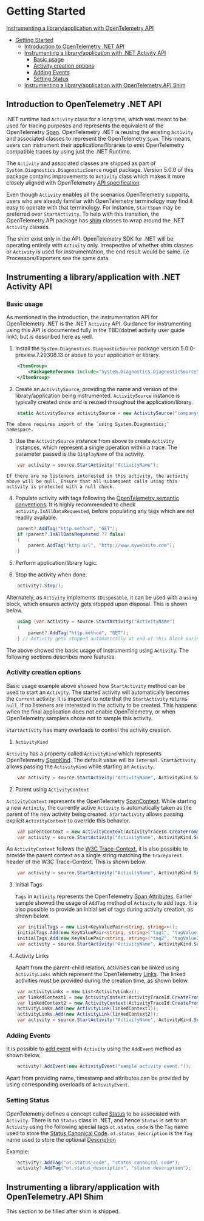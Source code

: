# Getting Started

[Instrumenting a library/application with OpenTelemetry API](#instrumenting-a-libraryapplication-with-opentelemetry-api)

- [Getting Started](#getting-started)
  - [Introduction to OpenTelemetry .NET API](#introduction-to-opentelemetry-net-api)
  - [Instrumenting a library/application with .NET Activity API](#instrumenting-a-libraryapplication-with-net-activity-api)
    - [Basic usage](#basic-usage)
    - [Activity creation options](#activity-creation-options)
    - [Adding Events](#adding-events)
    - [Setting Status](#setting-status)
  - [Instrumenting a library/application with OpenTelemetry.API Shim](#instrumenting-a-libraryapplication-with-opentelemetryapi-shim)

## Introduction to OpenTelemetry .NET API

.NET runtime had `Activity` class for a long time, which was meant to be used for tracing purposes and represents the equivalent of the OpenTelemetry [Span](https://github.com/open-telemetry/opentelemetry-specification/blob/master/specification/trace/api.md#span). OpenTelemetry .NET is reusing the existing `Activity` and associated classes to represent the OpenTelemetry `Span`. This means, users can instrument their applications/libraries to emit OpenTelemetry compatible traces by using just the .NET Runtime.

The `Activity` and associated classes are shipped as part of `System.Diagnostics.DiagnosticSource` nuget package. Version 5.0.0 of this package contains improvements to `Activity` class which makes it more closely aligned with OpenTelemetry [API specification](https://github.com/open-telemetry/opentelemetry-specification/blob/master/specification/trace/api.md).

Even though `Activity` enables all the scenarios OpenTelemetry supports, users who are already familiar with OpenTelemetry terminology may find it easy to operate with that terminology. For instance, `StartSpan` may be preferred over `StartActivity`. To help with this transition, the OpenTelemetry.API package has [shim](#instrumenting-a-libraryapplication-with-opentelemetryapi-shim) classes to wrap around the .NET `Activity` classes.

The shim exist only in the API. OpenTelemetry SDK for .NET will be operating entirely with `Activity` only. Irrespective of whether shim classes or `Activity` is used for instrumentation, the end result would be same. i.e Processors/Exporters see the same data.

## Instrumenting a library/application with .NET Activity API

### Basic usage

As mentioned in the introduction, the instrumentation API for OpenTelemetry .NET is the .NET `Activity` API. Guidance for instrumenting using this API is documented fully in the TBD(dotnet activity user guide link), but is described here as well.

1. Install the `System.Diagnostics.DiagnosticSource` package version 5.0.0-preview.7.20308.13 or above to your application or library.

```xml
    <ItemGroup>
        <PackageReference Include="System.Diagnostics.DiagnosticSource" Version="5.0.0-preview.7.20308.13" />
    </ItemGroup>
```

2. Create an `ActivitySource`, providing the name and version of the library/application being instrumented. `ActivitySource` instance is typically created once and is reused throughout the application/library.

```csharp
    static ActivitySource activitySource = new ActivitySource("companyname.product.library", "semver1.0");
```
    The above requires import of the `using System.Diagnostics;` namespace.

3. Use the `ActivitySource` instance from above to create `Activity` instances, which represent a single operation within a trace. The parameter passed is the `DisplayName` of the activity.

```csharp
    var activity = source.StartActivity("ActivityName");
```

    If there are no listeners interested in this activity, the activity above will be null. Ensure that all subsequent calls using this activity is protected with a null check.

4. Populate activity with tags following the [OpenTelemetry semantic conventions](https://github.com/open-telemetry/opentelemetry-specification/tree/master/specification/trace/semantic_conventions). It is highly recommended to check `activity.IsAllDataRequested`, before populating any tags which are not readily available.

```csharp
    parent?.AddTag("http.method", "GET");
    if (parent?.IsAllDataRequested ?? false)
    {
        parent.AddTag("http.url", "http://www.mywebsite.com");
    }
```

5. Perform application/library logic.

6. Stop the activity when done.

```csharp
    activity?.Stop();
```

Alternately, as `Activity` implements `IDisposable`, it can be used with a `using` block, which ensures activity gets stopped upon disposal. This is shown below.
```csharp
    using (var activity = source.StartActivity("ActivityName")
    {
        parent?.AddTag("http.method", "GET");
    } // Activity gets stopped automatically at end of this block during dispose.
```

The above showed the basic usage of instrumenting using `Activity`. The following sections describes
more features.

### Activity creation options

Basic usage example above showed how `StartActivity` method can be used to start an `Activity`. The started activity will automatically becomes the `Current` activity. It is important to note that the `StartActivity` returns `null`, if no listeners are interested in the activity to be created. This happens when the final application does not enable OpenTelemetry, or when OpenTelemetry samplers chose not to sample this activity.

`StartActivity` has many overloads to control the activity creation.
1. `ActivityKind`

`Activity` has a property called `ActivityKind` which represents OpenTelemetry [SpanKind](https://github.com/open-telemetry/opentelemetry-specification/blob/master/specification/trace/api.md#spankind). The default value will be `Internal`. `StartActivity` allows passing the `ActivityKind` while starting an `Activity`.

```csharp
    var activity = source.StartActivity("ActivityName", ActivityKind.Server);
```

2. Parent using `ActivityContext`

`ActivityContext` represents the OpenTelemetry [SpanContext](https://github.com/open-telemetry/opentelemetry-specification/blob/master/specification/trace/api.md#spancontext). While starting a new `Activity`, the currently active `Activity` is automatically taken as the parent of the new activity being created. `StartActivity` allows passing explicit `ActivityContext` to override this behavior.

```csharp
    var parentContext = new ActivityContext(ActivityTraceId.CreateFromString("0af7651916cd43dd8448eb211c80319c"), ActivitySpanId.CreateFromString("b7ad6b7169203331"), ActivityTraceFlags.None);
    var activity = source.StartActivity("ActivityName", ActivityKind.Server, parentContext);
```

As `ActivityContext` follows the [W3C Trace-Context](https://w3c.github.io/trace-context), it is also possible to provide the parent context as a single string matching the `traceparent` header of the W3C Trace-Context. This is shown below.

```csharp
    var activity = source.StartActivity("ActivityName", ActivityKind.Server, "00-0af7651916cd43dd8448eb211c80319c-b7ad6b7169203331-01");
```

3. Initial Tags
   
   `Tags` in `Activity` represents the OpenTelemetry [Span Attributes](https://github.com/open-telemetry/opentelemetry-specification/blob/master/specification/trace/api.md#set-attributes). Earlier sample showed the usage of `AddTag` method of `Activity` to add tags. It is also possible to provide an initial set of tags during activity creation, as shown below.

```csharp
    var initialTags = new List<KeyValuePair<string, string>>();
    initialTags.Add(new KeyValuePair<string, string>("tag1", "tagValue1"));
    initialTags.Add(new KeyValuePair<string, string>("tag2", "tagValue2"));
    var activity = source.StartActivity("ActivityName", ActivityKind.Server, "00-0af7651916cd43dd8448eb211c80319c-b7ad6b7169203331-01", initialTags);
```

4. Activity Links
   
   Apart from the parent-child relation, activities can be linked using `ActivityLinks` which represent the OpenTelemetry [Links](https://github.com/open-telemetry/opentelemetry-specification/blob/master/specification/overview.md#links-between-spans). The linked activities must be provided during the creation time, as shown below.

```csharp
    var activityLinks = new List<ActivityLink>();
    var linkedContext1 = new ActivityContext(ActivityTraceId.CreateFromString("0af7651916cd43dd8448eb211c80319c"), ActivitySpanId.CreateFromString("b7ad6b7169203331"), ActivityTraceFlags.None);
    var linkedContext2 = new ActivityContext(ActivityTraceId.CreateFromString("4bf92f3577b34da6a3ce929d0e0e4736"), ActivitySpanId.CreateFromString("00f067aa0ba902b7"), ActivityTraceFlags.Recorded);
    activityLinks.Add(new ActivityLink(linkedContext1));
    activityLinks.Add(new ActivityLink(linkedContext2));
    var activity = source.StartActivity("ActivityName", ActivityKind.Server, "00-0af7651916cd43dd8448eb211c80319c-b7ad6b7169203331-01", initialTags, activityLinks);
```

### Adding Events

It is possible to [add event](https://github.com/open-telemetry/opentelemetry-specification/blob/master/specification/trace/api.md#add-events) with `Activity` using the `AddEvent` method as shown below.

```csharp
    activity?.AddEvent(new ActivityEvent("sample activity event."));
```

Apart from providing name, timestamp and attributes can be provided by using corresponding overloads of `ActivityEvent`.

### Setting Status

OpenTelemetry defines a concept called [Status](https://github.com/open-telemetry/opentelemetry-specification/blob/master/specification/trace/api.md#set-status) to be associated with `Activity`. There is no `Status` class in .NET, and hence `Status` is set to an `Activity` using the following special tags
`ot.status_code` is the `Tag` name used to store the [Status Canonical Code](https://github.com/open-telemetry/opentelemetry-specification/blob/master/specification/trace/api.md#statuscanonicalcode).
`ot.status_description` is the `Tag` name used to store the optional [Description](https://github.com/open-telemetry/opentelemetry-specification/blob/master/specification/trace/api.md#getdescription)

Example:

```csharp
    activity?.AddTag("ot.status_code", "status canonical code");
    activity?.AddTag("ot.status_description", "status description");
```

## Instrumenting a library/application with OpenTelemetry.API Shim

This section to be filled after shim is shipped.